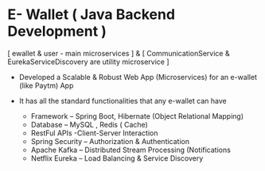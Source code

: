 # E- Wallet ( Java Backend Development )
[ ewallet & user - main microservices ] & [ CommunicationService & EurekaServiceDiscovery are utility microservice ]
* Developed a Scalable & Robust Web App (Microservices) for an e-wallet (like Paytm) App
* It has all the standard functionalities that any e-wallet can have 

  * Framework – Spring Boot, Hibernate (Object Relational Mapping)
  * Database – MySQL , Redis ( Cache)
  * RestFul APIs -Client-Server Interaction
  * Spring Security – Authorization & Authentication
  * Apache Kafka – Distributed Stream Processing (Notifications
  * Netflix Eureka – Load Balancing & Service Discovery
